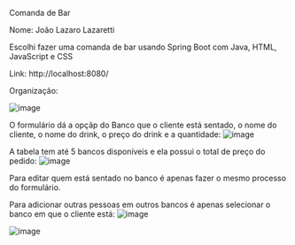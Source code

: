 Comanda de Bar

Nome: João Lazaro Lazaretti

Escolhi fazer uma comanda de bar usando Spring Boot com Java, HTML, JavaScript e CSS

Link: http://localhost:8080/

Organização:

![image](https://github.com/jacarrr/metodos-dev/assets/140563534/9dd89ec7-2bab-4873-854e-032fd371f97f)

O formulário dá a opçãp do Banco que o cliente está sentado, o nome do cliente, o nome do drink, o preço do drink e a quantidade:
![image](https://github.com/jacarrr/metodos-dev/assets/140563534/d71a2274-2322-4737-b1b8-6aea99376dce)

A tabela tem até 5 bancos disponíveis e ela possui o total de preço do pedido:
![image](https://github.com/jacarrr/metodos-dev/assets/140563534/83c108ec-c2d2-419f-b4e2-5dc6589dbf5f)

Para editar quem está sentado no banco é apenas fazer o mesmo processo do formulário.

Para adicionar outras pessoas em outros bancos é apenas selecionar o banco em que o cliente está:
![image](https://github.com/jacarrr/metodos-dev/assets/140563534/2d84ef5a-0cc2-4df7-b6a2-7bee38563a5b)

![image](https://github.com/jacarrr/metodos-dev/assets/140563534/3d4e1626-d4d1-4393-b4c3-cceb49e35487)

